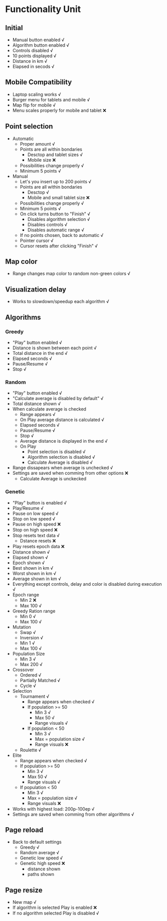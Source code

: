 # Functionality Unit
## Initial
- Manual button enabled √
- Algorithm button enabled √
- Controls disabled √
- 10 points displayed √
- Distance in km √
- Elapsed in secods √

## Mobile Compatibility
- Laptop scaling works √
- Burger menu for tablets and mobile √
- Map flip for mobile √
- Menu scales properly for mobile and tablet ❌

## Point selection
- Automatic
    - Proper amount √
    - Points are all within bondaries 
        - Desctop and tablet sizes √
        - Mobile size ❌
    - Possibilities change properly √
    - Minimum 5 points √
- Manual
    - Let's you insert up to 200 points √
    - Points are all within bondaries 
        - Desctop √
        - Mobile and small tablet size ❌
    - Possibilities change properly √
    - Minimum 5 points √
    - On click turns button to "Finish" √
        - Disables algorithm selection √
        - Disables controls √
        - Disables automatic range √
    - If no points chosen, back to automatic √
    - Pointer cursor √
    - Cursor resets after clicking "Finish" √

## Map color
- Range changes map color to random non-green colors √

## Visualization delay
- Works to slowdown/speedup each algorithm √

## Algorithms
### Greedy
- "Play" button enabled √
- Distance is shown between each point √
- Total distance in the end √
- Elapsed seconds √
- Pause/Resume √
- Stop √
### Random
- "Play" button enabled √
- "Calculate average is disabled by default" √
- Total distance shown √
- When calculate average is checked
    - Range appears √
    - On Play average distance is calculated √
    - Elapsed seconds √
    - Pause/Resume √
    - Stop √
    - Average distance is displayed in the end √
    - On Play
        - Point selection is disabled √
        - Algorithm selection is disabled √
        - Calculate Average is disabled √
- Range dissapears when average is unchecked √
- Settings are saved when comming from other options ❌
    - Calculate Average is unckecked
### Genetic
- "Play" button is enabled √
- Play/Resume √
- Pause on low speed √
- Stop on low speed √
- Pause on high speed ❌
- Stop on high speed ❌
- Stop resets text data √
    - Dstance resets ❌
- Play resets epoch data ❌
- Distance shown √
- Elapsed shown √
- Epoch shown √
- Best shown in km √
- Worst shown in km √
- Average shown in km √
- Everything except controls, delay and color is disabled during execution √
- Epoch range 
    - Min 2 ❌
    - Max 100 √
- Greedy Ration range
    - Min 0 √
    - Max 100 √
- Mutation
    - Swap √
    - Inversion √
    - Min 1 √
    - Max 100 √
- Population Size
    - Min 3 √
    - Max 200 √
- Crossover
    - Ordered √
    - Partially Matched √
    - Cycle √
- Selection 
    - Tournament √
        - Range appears when checked √
        - If population >= 50
            - Min 3 √
            - Max 50 √
            - Range visuals √
        - If population < 50
            - Min 3 √
            - Max = population size √
            - Range visuals ❌
    - Roulette √
- Elite
    - Range appears when checked √
    - If population >= 50
        - Min 3 √
        - Max 50 √
        - Range visuals √
    - If population < 50
        - Min 3 √
        - Max = population size √
        - Range visuals ❌
- Works with highest load: 200p-100ep √
- Settings are saved when comming from other algorithms √

## Page reload
- Back to default settings
    - Greedy √
    - Random average √
    - Genetic low speed √
    - Genetic high speed ❌
        - distance shown
        - paths shown

## Page resize
- New map √
- If algorithm is selected Play is enabled ❌
- If no algorithm selected Play is disabled √